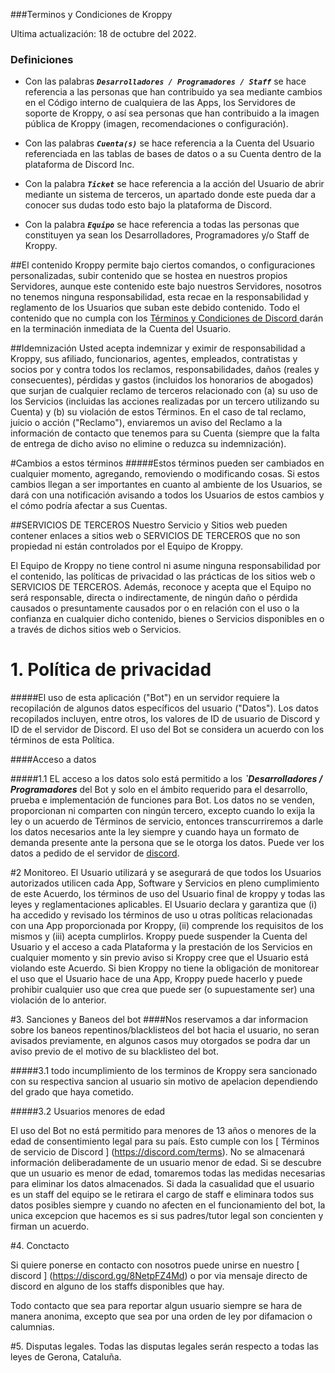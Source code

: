 ###Terminos y Condiciones de Kroppy

Ultima actualización: 18 de	octubre	del 2022.

### Definiciones

- Con las palabras ***`Desarrolladores / Programadores / Staff`*** se hace referencia a las personas que han contribuido ya sea mediante cambios en el Código interno de cualquiera de las Apps, los Servidores de soporte de Kroppy, o así sea personas que han contribuido a la imagen pública de Kroppy (imagen, recomendaciones o configuración).

- Con las palabras ***`Cuenta(s)`*** se hace referencia a la Cuenta del Usuario referenciada en las tablas de bases de datos o a su Cuenta dentro de la plataforma de Discord Inc.

- Con la palabra ***`Ticket`*** se hace referencia a la acción del Usuario de abrir mediante un sistema de terceros, un apartado donde este pueda dar a conocer sus dudas todo esto bajo la plataforma de Discord.

- Con la palabra ***`Equipo`*** se hace referencia a todas las personas que constituyen ya sean los Desarrolladores, Programadores y/o Staff de Kroppy.

##El	contenido
Kroppy	permite bajo ciertos comandos, o configuraciones personalizadas, subir contenido que se hostea en nuestros propios Servidores, aunque este contenido este bajo nuestros Servidores, nosotros no tenemos ninguna responsabilidad, esta recae en la responsabilidad y reglamento de los Usuarios que suban este debido contenido. Todo el contenido que no cumpla con los [ Términos y Condiciones de Discord	](https://discord.com/terms)	darán en la terminación inmediata de la Cuenta del Usuario.

##Idemnización
Usted acepta indemnizar y eximir de responsabilidad a Kroppy, sus afiliado, funcionarios, agentes, empleados, contratistas y socios por y contra todos los reclamos, responsabilidades, daños (reales y consecuentes), pérdidas y gastos (incluidos los honorarios de abogados) que surjan de cualquier reclamo de terceros relacionado con (a) su uso de los Servicios (incluidas las acciones realizadas por un tercero utilizando su Cuenta) y (b) su violación de estos Términos. En el caso de tal reclamo, juicio o acción ("Reclamo"), enviaremos un aviso del Reclamo a la información de contacto que tenemos para su Cuenta (siempre que la falta de entrega de dicho aviso no elimine o reduzca su indemnización).

#Cambios a estos términos
#####Estos términos pueden ser cambiados en cualquier momento, agregando, removiendo o modificando cosas. Si estos cambios llegan a ser importantes en cuanto al ambiente de los Usuarios, se dará con una notificación avisando a todos los Usuarios de estos cambios y el cómo podría afectar a sus Cuentas.

##SERVICIOS DE TERCEROS
Nuestro Servicio y Sitios web pueden contener enlaces a sitios web o SERVICIOS DE TERCEROS que no son propiedad ni están controlados por el Equipo de Kroppy.

El Equipo de Kroppy no tiene control ni asume ninguna responsabilidad por el contenido, las políticas de privacidad o las prácticas de los sitios web o SERVICIOS DE TERCEROS. Además, reconoce y acepta que el Equipo no será responsable, directa o indirectamente, de ningún daño o pérdida causados o presuntamente causados por o en relación con el uso o la confianza en cualquier dicho contenido, bienes o Servicios disponibles en o a través de dichos sitios web o Servicios.

# 1.	Política de privacidad

#####El uso de esta aplicación ("Bot") en un servidor requiere la recopilación de algunos datos específicos del usuario ("Datos"). Los datos recopilados incluyen, entre otros, los valores de ID de usuario de Discord y ID de el servidor de Discord. El uso del Bot se considera un acuerdo con los términos de esta Política.

####Acceso a datos

#####1.1	EL	acceso a los datos solo está permitido a los ***`Desarrolladores / Programadores*** del Bot y solo en el ámbito requerido para el desarrollo, prueba e implementación de funciones para Bot. Los datos no se venden, proporcionan ni comparten con ningún tercero, excepto cuando lo exija la ley o un acuerdo de Términos de servicio, entonces transcurriremos a darle los datos necesarios ante la ley siempre y cuando haya un formato de demanda presente ante la persona que se le otorga los datos. Puede ver los datos a pedido de el servidor de [discord](https://discord.gg/8NetpFZ4Md).


#2	Monitoreo.
El Usuario utilizará y se asegurará de que todos los Usuarios autorizados utilicen cada App, Software y Servicios en pleno cumplimiento de este Acuerdo, los términos de uso del Usuario final de kroppy y	todas las leyes y reglamentaciones aplicables. El Usuario declara y garantiza que (i) ha accedido y revisado los términos de uso u otras políticas relacionadas con una App proporcionada por Kroppy,	(ii) comprende los requisitos de los mismos y (iii) acepta cumplirlos. Kroppy puede suspender la Cuenta del Usuario y el acceso a cada Plataforma y la prestación de los Servicios en cualquier momento y sin previo aviso si Kroppy cree que el Usuario está violando este Acuerdo. Si bien Kroppy	no tiene la obligación de monitorear el uso que el Usuario hace de una App, Kroppy puede hacerlo y puede prohibir cualquier uso que crea que puede ser (o supuestamente ser) una violación de lo anterior.

#3.	Sanciones y Baneos del bot
####Nos reservamos a dar informacion sobre los baneos repentinos/blacklisteos del bot hacia el usuario, no seran avisados previamente, en algunos casos muy otorgados se podra dar un aviso previo de el motivo de su blacklisteo del bot.

#####3.1	todo	incumplimiento de los terminos de Kroppy sera sancionado con su respectiva sancion al usuario sin motivo de apelacion dependiendo del grado que haya cometido.

#####3.2	Usuarios menores de edad

El uso del Bot no está permitido para menores de 13 años o menores de la edad de consentimiento legal para su país. Esto cumple con los [ Términos de servicio de Discord ] (https://discord.com/terms). No se almacenará información deliberadamente de un usuario menor de edad. Si se descubre que un usuario es menor de edad, tomaremos todas las medidas necesarias para eliminar los datos almacenados. Si dada la casualidad que el usuario es un staff del equipo se le retirara el cargo de staff e eliminara todos sus datos posibles siempre y cuando no afecten en el funcionamiento del bot, la unica excepcion que hacemos es si sus padres/tutor legal son concienten y firman un acuerdo.

#4.	Conctacto

Si quiere ponerse en contacto con nosotros puede unirse en nuestro [ discord ] (https://discord.gg/8NetpFZ4Md) o por via mensaje directo de discord en alguno de los staffs disponibles que hay.

Todo contacto que sea para reportar algun usuario siempre se hara de manera anonima, excepto que sea por una orden de ley por difamacion o calumnias.


#5.	Disputas legales.
Todas las disputas legales serán respecto a todas las leyes de Gerona, Cataluña.
